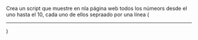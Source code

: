 Crea un script que muestre en nla página web todos los númeors desde el uno hasta el 10, cada uno de ellos sepraado por una línea (<hr>)
